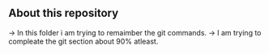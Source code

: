 ## About this repository

-> In this folder i am trying to remaimber the git commands.
-> I am trying to compleate the git section about 90% atleast.
